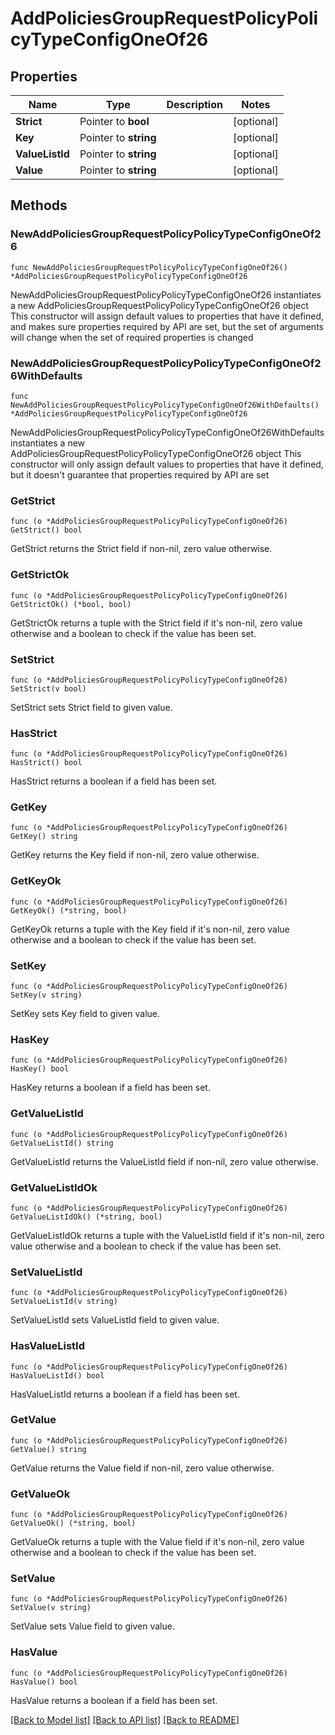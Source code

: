 # AddPoliciesGroupRequestPolicyPolicyTypeConfigOneOf26

## Properties

Name | Type | Description | Notes
------------ | ------------- | ------------- | -------------
**Strict** | Pointer to **bool** |  | [optional] 
**Key** | Pointer to **string** |  | [optional] 
**ValueListId** | Pointer to **string** |  | [optional] 
**Value** | Pointer to **string** |  | [optional] 

## Methods

### NewAddPoliciesGroupRequestPolicyPolicyTypeConfigOneOf26

`func NewAddPoliciesGroupRequestPolicyPolicyTypeConfigOneOf26() *AddPoliciesGroupRequestPolicyPolicyTypeConfigOneOf26`

NewAddPoliciesGroupRequestPolicyPolicyTypeConfigOneOf26 instantiates a new AddPoliciesGroupRequestPolicyPolicyTypeConfigOneOf26 object
This constructor will assign default values to properties that have it defined,
and makes sure properties required by API are set, but the set of arguments
will change when the set of required properties is changed

### NewAddPoliciesGroupRequestPolicyPolicyTypeConfigOneOf26WithDefaults

`func NewAddPoliciesGroupRequestPolicyPolicyTypeConfigOneOf26WithDefaults() *AddPoliciesGroupRequestPolicyPolicyTypeConfigOneOf26`

NewAddPoliciesGroupRequestPolicyPolicyTypeConfigOneOf26WithDefaults instantiates a new AddPoliciesGroupRequestPolicyPolicyTypeConfigOneOf26 object
This constructor will only assign default values to properties that have it defined,
but it doesn't guarantee that properties required by API are set

### GetStrict

`func (o *AddPoliciesGroupRequestPolicyPolicyTypeConfigOneOf26) GetStrict() bool`

GetStrict returns the Strict field if non-nil, zero value otherwise.

### GetStrictOk

`func (o *AddPoliciesGroupRequestPolicyPolicyTypeConfigOneOf26) GetStrictOk() (*bool, bool)`

GetStrictOk returns a tuple with the Strict field if it's non-nil, zero value otherwise
and a boolean to check if the value has been set.

### SetStrict

`func (o *AddPoliciesGroupRequestPolicyPolicyTypeConfigOneOf26) SetStrict(v bool)`

SetStrict sets Strict field to given value.

### HasStrict

`func (o *AddPoliciesGroupRequestPolicyPolicyTypeConfigOneOf26) HasStrict() bool`

HasStrict returns a boolean if a field has been set.

### GetKey

`func (o *AddPoliciesGroupRequestPolicyPolicyTypeConfigOneOf26) GetKey() string`

GetKey returns the Key field if non-nil, zero value otherwise.

### GetKeyOk

`func (o *AddPoliciesGroupRequestPolicyPolicyTypeConfigOneOf26) GetKeyOk() (*string, bool)`

GetKeyOk returns a tuple with the Key field if it's non-nil, zero value otherwise
and a boolean to check if the value has been set.

### SetKey

`func (o *AddPoliciesGroupRequestPolicyPolicyTypeConfigOneOf26) SetKey(v string)`

SetKey sets Key field to given value.

### HasKey

`func (o *AddPoliciesGroupRequestPolicyPolicyTypeConfigOneOf26) HasKey() bool`

HasKey returns a boolean if a field has been set.

### GetValueListId

`func (o *AddPoliciesGroupRequestPolicyPolicyTypeConfigOneOf26) GetValueListId() string`

GetValueListId returns the ValueListId field if non-nil, zero value otherwise.

### GetValueListIdOk

`func (o *AddPoliciesGroupRequestPolicyPolicyTypeConfigOneOf26) GetValueListIdOk() (*string, bool)`

GetValueListIdOk returns a tuple with the ValueListId field if it's non-nil, zero value otherwise
and a boolean to check if the value has been set.

### SetValueListId

`func (o *AddPoliciesGroupRequestPolicyPolicyTypeConfigOneOf26) SetValueListId(v string)`

SetValueListId sets ValueListId field to given value.

### HasValueListId

`func (o *AddPoliciesGroupRequestPolicyPolicyTypeConfigOneOf26) HasValueListId() bool`

HasValueListId returns a boolean if a field has been set.

### GetValue

`func (o *AddPoliciesGroupRequestPolicyPolicyTypeConfigOneOf26) GetValue() string`

GetValue returns the Value field if non-nil, zero value otherwise.

### GetValueOk

`func (o *AddPoliciesGroupRequestPolicyPolicyTypeConfigOneOf26) GetValueOk() (*string, bool)`

GetValueOk returns a tuple with the Value field if it's non-nil, zero value otherwise
and a boolean to check if the value has been set.

### SetValue

`func (o *AddPoliciesGroupRequestPolicyPolicyTypeConfigOneOf26) SetValue(v string)`

SetValue sets Value field to given value.

### HasValue

`func (o *AddPoliciesGroupRequestPolicyPolicyTypeConfigOneOf26) HasValue() bool`

HasValue returns a boolean if a field has been set.


[[Back to Model list]](../README.md#documentation-for-models) [[Back to API list]](../README.md#documentation-for-api-endpoints) [[Back to README]](../README.md)


